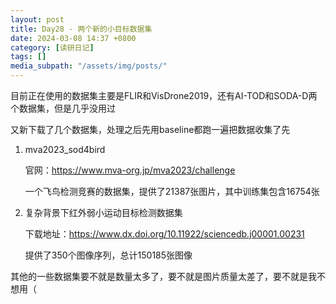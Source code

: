 ```yaml
---
layout: post
title: Day28 - 两个新的小目标数据集
date: 2024-03-08 14:37 +0800
category: [读研日记]
tags: []
media_subpath: "/assets/img/posts/"
---
```


目前正在使用的数据集主要是FLIR和VisDrone2019，还有AI-TOD和SODA-D两个数据集，但是几乎没用过

又新下载了几个数据集，处理之后先用baseline都跑一遍把数据收集了先

1. mva2023_sod4bird

    官网：<https://www.mva-org.jp/mva2023/challenge>

    一个飞鸟检测竞赛的数据集，提供了21387张图片，其中训练集包含16754张

2. 复杂背景下红外弱小运动目标检测数据集

    下载地址：<https://www.dx.doi.org/10.11922/sciencedb.j00001.00231>

    提供了350个图像序列，总计150185张图像

其他的一些数据集要不就是数量太多了，要不就是图片质量太差了，要不就是我不想用（
